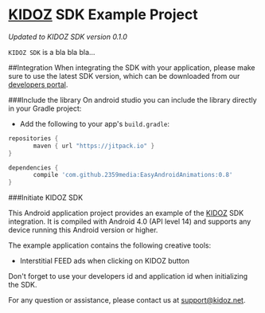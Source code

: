 [KIDOZ][] SDK Example Project
======================================

*Updated to KIDOZ SDK version 0.1.0* 

`KIDOZ SDK` is a bla bla bla...

##Integration
When integrating the SDK with your application, please make sure to use the latest SDK version, which can be downloaded from our [developers portal](http://www.kidoz.net).

###Include the library
On android studio you can include the library directly in your Gradle project:

 - 	Add the following to your app's `build.gradle`:
 ```gradle
repositories {
	    maven { url "https://jitpack.io" }
}

dependencies {
	    compile 'com.github.2359media:EasyAndroidAnimations:0.8'
}
``` 

###Initiate KIDOZ SDK

This Android application project provides an example of the [KIDOZ][] SDK integration.
It is compiled with Android 4.0 (API level 14) and supports any device running this Android version or higher.

The example application contains the following creative tools:
* Interstitial  FEED ads when clicking on KIDOZ button

Don't forget to use your developers id and application id when initializing the SDK.


For any question or assistance, please contact us at support@kidoz.net.

[KIDOZ]: http://www.kidoz.net


